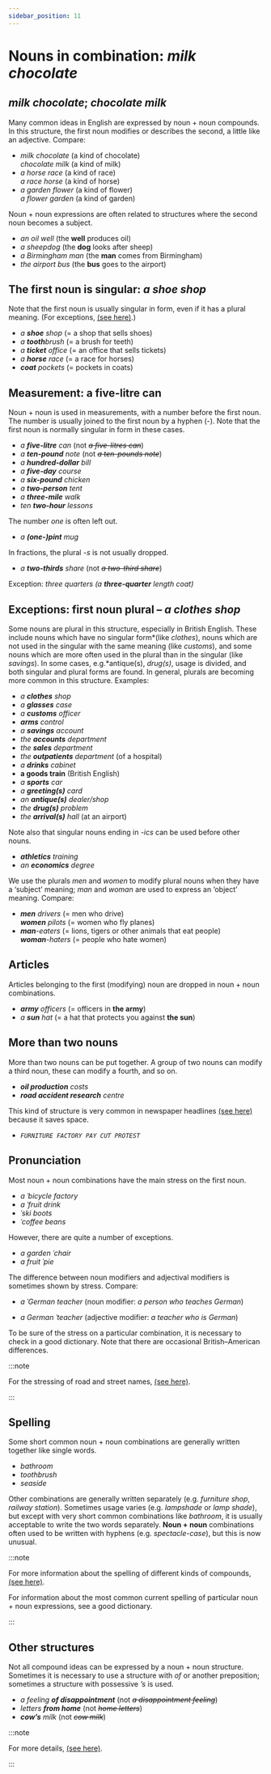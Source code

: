```yaml
---
sidebar_position: 11
---
```


# Nouns in combination: *milk chocolate*

## *milk chocolate*; *chocolate milk*

Many common ideas in English are expressed by noun + noun compounds. In this structure, the first noun modifies or describes the second, a little like an adjective. Compare:

- *milk chocolate* (a kind of chocolate)  
  *chocolate milk* (a kind of milk)
- *a horse race* (a kind of race)  
  *a race horse* (a kind of horse)
- *a garden flower* (a kind of flower)  
  *a flower garden* (a kind of garden)

Noun + noun expressions are often related to structures where the second noun becomes a subject.

- *an oil well* (the **well** produces oil)
- *a sheepdog* (the **dog** looks after sheep)
- *a Birmingham man* (the **man** comes from Birmingham)
- *the airport bus* (the **bus** goes to the airport)

## The first noun is singular: *a shoe shop*

Note that the first noun is usually singular in form, even if it has a plural meaning. (For exceptions, [(see here)](./nouns-in-combination-milk-chocolate#exceptions-first-noun-plural--a-clothes-shop).)

- *a **shoe** shop* (= a shop that sells shoes)
- *a **tooth**brush* (= a brush for teeth)
- *a **ticket** office* (= an office that sells tickets)
- *a **horse** race* (= a race for horses)
- ***coat** pockets* (= pockets in coats)

## Measurement: a five-litre can

Noun + noun is used in measurements, with a number before the first noun. The number is usually joined to the first noun by a hyphen (-). Note that the first noun is normally singular in form in these cases.

- *a **five-litre** can* (not *~~a five-litres can~~*)
- *a **ten-pound** note* (not *~~a ten-pounds note~~*)
- *a **hundred-dollar** bill*
- *a **five-day** course*
- *a **six-pound** chicken*
- *a **two-person** tent*
- *a **three-mile** walk*
- *ten **two-hour** lessons*

The number *one* is often left out.

- *a **(one-)pint** mug*

In fractions, the plural *\-s* is not usually dropped.

- *a **two-thirds** share* (not *~~a two-third share~~*)

Exception: *three quarters* *(a **three-quarter** length coat)*

## Exceptions: first noun plural – *a clothes shop*

Some nouns are plural in this structure, especially in British English. These include nouns which have no singular form*(like *clothes*), nouns which are not used in the singular with the same meaning (like *customs*), and some nouns which are more often used in the plural than in the singular (like *savings*). In some cases, e.g.*antique(s), *drug(s)*, usage is divided, and both singular and plural forms are found. In general, plurals are becoming more common in this structure. Examples:

- *a **clothes** shop*
- *a **glasses** case*
- *a **customs** officer*
- ***arms** control*
- *a **savings** account*
- *the **accounts** department*
- *the **sales** department*
- *the **outpatients** department* (of a hospital)
- *a **drinks** cabinet*
- **a **goods** train** (British English)
- *a **sports** car*
- *a **greeting(s)** card*
- *an **antique(s)** dealer/shop*
- *the **drug(s)** problem*
- *the **arrival(s)** hall* (at an airport)

Note also that singular nouns ending in *\-ics* can be used before other nouns.

- ***athletics** training*
- *an **economics** degree*

We use the plurals *men* and *women* to modify plural nouns when they have a ‘subject’ meaning; *man* and *woman* are used to express an ‘object’ meaning. Compare:

- ***men** drivers* (= men who drive)  
  ***women** pilots* (= women who fly planes)
- ***man**\-eaters* (= lions, tigers or other animals that eat people)  
  ***woman**\-haters* (= people who hate women)

## Articles

Articles belonging to the first (modifying) noun are dropped in noun + noun combinations.

- ***army** officers* (= officers in **the army**)
- *a **sun** hat* (= a hat that protects you against **the sun**)

## More than two nouns

More than two nouns can be put together. A group of two nouns can modify a third noun, these can modify a fourth, and so on.

- ***oil production** costs*
- ***road accident research** centre*

This kind of structure is very common in newspaper headlines [(see here)](./../written-texts/headlines) because it saves space.

- *``FURNITURE FACTORY PAY CUT PROTEST``*

## Pronunciation

Most noun + noun combinations have the main stress on the first noun.

- *a ˈbicycle factory*
- *a ˈfruit drink*
- *ˈski boots*
- *ˈcoffee beans*

However, there are quite a number of exceptions.

- *a garden ˈchair*
- *a fruit ˈpie*

The difference between noun modifiers and adjectival modifiers is sometimes shown by stress. Compare:

- *a ˈGerman teacher* (noun modifier: *a person who teaches German*)

- *a German ˈteacher* (adjective modifier: *a teacher who is German*)

To be sure of the stress on a particular combination, it is necessary to check in a good dictionary. Note that there are occasional British–American differences.

:::note

For the stressing of road and street names, [(see here)](./../../vocabulary/word-problems-from-a-to-z/road-and-street).

:::

## Spelling

Some short common noun + noun combinations are generally written together like single words.

- *bathroom*
- *toothbrush*
- *seaside*

Other combinations are generally written separately (e.g. *furniture shop*, *railway station*). Sometimes usage varies (e.g. *lampshade* or *lamp shade*), but except with very short common combinations like *bathroom*, it is usually acceptable to write the two words separately. **Noun + noun** combinations often used to be written with hyphens (e.g. *spectacle-case*), but this is now unusual.

:::note

For more information about the spelling of different kinds of compounds, [(see here)](./../../vocabulary/word-formation-and-spelling/hyphens).

For information about the most common current spelling of particular noun + noun expressions, see a good dictionary.

:::

## Other structures

Not all compound ideas can be expressed by a noun + noun structure. Sometimes it is necessary to use a structure with *of* or another preposition; sometimes a structure with possessive *’s* is used.

- *a feeling **of disappointment*** (not *~~a disappointment feeling~~*)
- *letters **from home*** (not *~~home letters~~*)
- ***cow’s** milk* (not *~~cow milk~~*)

:::note

For more details, [(see here)](./classifying-expressions-noun-noun-or-preposition-structure).

:::
